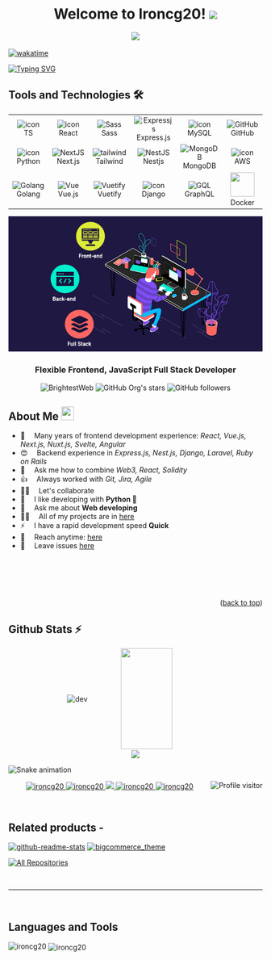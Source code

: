 <h1 align="center">
  Welcome to Ironcg20!
  <img src="https://media.giphy.com/media/hvRJCLFzcasrR4ia7z/giphy.gif" width="28">
</h1>

<p align="center">
  <a href="https://github.com/ironcg20"><img src="https://readme-typing-svg.herokuapp.com/?lines=I%20am%20a%20Full-stack%20developer&center=true&width=380&height=45"></a>
</p>

[![wakatime](https://wakatime.com/badge/user/eebb3dd8-d9b2-40de-9b88-6fd6cac99dbc.svg)](https://wakatime.com/@eebb3dd8-d9b2-40de-9b88-6fd6cac99dbc)

[![Typing SVG](https://readme-typing-svg.herokuapp.com?font=Pacifico&color=%2336BCF7&size=48&center=true&vCenter=true&width=1200&height=100&lines=Frontend+Developer;JavaScript+Developer;Full+Stack+Developer)](https://git.io/typing-svg)

## Tools and Technologies 🛠

<table align="center">
  <!-- <tr>
    <td align="center" width="96">
        <img src="https://techstack-generator.vercel.app/ts-icon.svg" alt="icon" width="65" height="65" /><br>TS
    </td>
    <td align="center" width="96">
        <img src="https://techstack-generator.vercel.app/react-icon.svg" alt="icon" width="65" height="65" /><br>React
    </td>
    <td align="center"  width="96">
        <img src="https://skillicons.dev/icons?i=bootstrap" width="48" height="48" alt="bootstrap" /><br>Bootstrap
    </td>
    <td align="center" width="96">
        <img src="https://skillicons.dev/icons?i=expressjs" width="48" height="48" alt="Expressjs" /><br>Expressjs
    </td>
    <td align="center" width="96">
        <img src="https://techstack-generator.vercel.app/mysql-icon.svg" alt="icon" width="65" height="65" /><br>MySQL
    </td>
    <td align="center" width="96">
        <img src="https://techstack-generator.vercel.app/github-icon.svg" width="48" height="48" alt="GitHub" /><br>GitHub
    </td>
    <td align="center" width="96">
        <img src="https://techstack-generator.vercel.app/docker-icon.svg" width="48" height="48" /><br>Docker
    </td>
  </tr> -->
  <!-- <tr>
    <td align="center" width="96">
        <img src="https://skillicons.dev/icons?i=solidity" width="48" height="48" alt="Solidity" /><br>Sol
    </td>
    <td align="center" width="96">
        <img src="https://skillicons.dev/icons?i=nextjs" width="48" height="48" alt="NextJS" /><br>Nextjs
    </td>
    <td align="center" width="96">
        <img src="https://techstack-generator.vercel.app/sass-icon.svg" width="48" height="48" alt="Sass" /><br>Sass
    </td>
    <td align="center" width="96">
        <img src="https://skillicons.dev/icons?i=nestjs" width="48" height="48" alt="NestJS" /><br>Nestjs
    </td>
    <td align="center" width="96">
        <img src="https://skillicons.dev/icons?i=mongodb" width="48" height="48" alt="MongoDB" /><br>MongoDB
    </td>
    <td align="center" width="96">
        <img src="https://skillicons.dev/icons?i=gitlab" width="48" height="48" alt="GitLab" /><br>GitLab
    </td>
    <td align="center" width="96">
        <img src="https://techstack-generator.vercel.app/webpack-icon.svg" width="48" height="48" alt="Webpack" /><br>Webpack
    </td>
  </tr> -->
  <!-- <tr>
    <td align="center" width="96">
      <img src="https://techstack-generator.vercel.app/python-icon.svg" alt="icon" width="65" height="65" /><br>Py
    </td>
    <td align="center" width="96">
      <img src="https://skillicons.dev/icons?i=vue" width="48" height="48" alt="Vue" /><br>Vue.js    
    </td>
    <td align="center" width="96">
      <img src="https://skillicons.dev/icons?i=styledcomponents" width="48" height="48" alt="StyledComponents" /><br>StyledComp      
    </td>
    <td align="center" width="96">
      <img src="https://techstack-generator.vercel.app/django-icon.svg" alt="icon" width="65" height="65" /><br>Django
    </td>
    <td align="center" width="96">
      <img src="https://skillicons.dev/icons?i=postgres" width="48" height="48" alt="PostgreSQL" /><br>PostgreSQL
    </td>
    <td align="center" width="96">
     <img src="https://techstack-generator.vercel.app/aws-icon.svg" alt="icon" width="65" height="65" /><br>AWS
    </td>
    <td align="center" width="96">
     <img src="https://techstack-generator.vercel.app/kubernetes-icon.svg" alt="icon" width="65" height="65" alt="Kubernetes" /><br>Kubernetes
    </td>
  </tr> -->
  <!-- <tr>
    <td align="center" width="96">
      <img src="https://skillicons.dev/icons?i=golang" width="48" height="48" alt="Golang" /><br>Golang
    </td>
    <td align="center" width="96">
      <img height="48" width="48" src="https://www.vectorlogo.zone/logos/nuxtjs/nuxtjs-icon.svg"><br>Nuxt      
    </td>
    <td align="center" width="96">
      <img src="https://skillicons.dev/icons?i=tailwind" width="48" height="48" alt="tailwind" /><br>Tailwind
    </td>
    <td align="center" width="96">
      <img src="https://skillicons.dev/icons?i=laravel" width="48" height="48" alt="Laravel" /><br>Laravel
    </td>
    <td align="center" width="96">
      <img src="https://techstack-generator.vercel.app/graphql-icon.svg" width="48" height="48" alt="GQL" /><br>GraphQL
    </td>
    <td align="center" width="96"> 
      <img src="https://skillicons.dev/icons?i=jenkins" width="48" height="48" alt="Jenkins" /><br>Jenkins
    </td>
    <td align="center" width="96">
      <img src="https://techstack-generator.vercel.app/nginx-icon.svg" width="48" height="48" alt="Nginx" /><br>Nginx
    </td>
  </tr> -->
  <!-- <tr>
    <td align="center" width="96">
      <img src="https://skillicons.dev/icons?i=ruby" width="48" height="48" alt="Ruby" /><br>Ruby
    </td>
    <td align="center" width="96">
      <img height="48" width="48" src="https://skillicons.dev/icons?i=svelte" alt="Svelte"><br>Svelte
    </td>
    <td align="center" width="96">
      <img src="https://skillicons.dev/icons?i=vuetify" width="48" height="48" alt="Vuetify" /><br>Vuetify
    </td>
    <td align="center" width="96">
      <img src="https://skillicons.dev/icons?i=rails" width="48" height="48" alt="Rails" /><br>Rails
    </td>
    <td align="center" width="96">
      <img src="https://skillicons.dev/icons?i=redis" width="48" height="48" alt="Redis" /><br>Redis
    </td>
    <td align="center" width="96">
        <img src="https://skillicons.dev/icons?i=firebase" width="48" height="48" alt="Firebase" /><br>Firebase
    </td>
    <td align="center" width="96">
      <img src="https://techstack-generator.vercel.app/jest-icon.svg" width="48" height="48" alt="Jest" /><br>Jest
    </td>
  </tr> -->
  <tr>
    <td align="center" width="96">
        <img src="https://techstack-generator.vercel.app/ts-icon.svg" alt="icon" width="65" height="65" /><br>TS
    </td>
    <td align="center" width="96">
        <img src="https://techstack-generator.vercel.app/react-icon.svg" alt="icon" width="65" height="65" /><br>React
    </td>
    <td align="center" width="96">
        <img src="https://techstack-generator.vercel.app/sass-icon.svg" width="48" height="48" alt="Sass" /><br>Sass
    </td>
    <td align="center" width="96">
        <img src="https://skillicons.dev/icons?i=expressjs" width="48" height="48" alt="Expressjs" /><br>Express.js
    </td>
    <td align="center" width="96">
        <img src="https://techstack-generator.vercel.app/mysql-icon.svg" alt="icon" width="65" height="65" /><br>MySQL
    </td>
    <td align="center" width="96">
        <img src="https://techstack-generator.vercel.app/github-icon.svg" width="48" height="48" alt="GitHub" /><br>GitHub
    </td>
  </tr>
  <tr>
    <td align="center" width="96">
      <img src="https://techstack-generator.vercel.app/python-icon.svg" alt="icon" width="65" height="65" /><br>Python
    </td>
    <td align="center" width="96">
        <img src="https://skillicons.dev/icons?i=nextjs" width="48" height="48" alt="NextJS" /><br>Next.js
    </td>
    <td align="center" width="96">
      <img src="https://skillicons.dev/icons?i=tailwind" width="48" height="48" alt="tailwind" /><br>Tailwind
    </td>
    <td align="center" width="96">
        <img src="https://skillicons.dev/icons?i=nestjs" width="48" height="48" alt="NestJS" /><br>Nestjs
    </td>
    <td align="center" width="96">
        <img src="https://skillicons.dev/icons?i=mongodb" width="48" height="48" alt="MongoDB" /><br>MongoDB
    </td>
    <td align="center" width="96">
     <img src="https://techstack-generator.vercel.app/aws-icon.svg" alt="icon" width="65" height="65" /><br>AWS
    </td>
  </tr>
  <tr>
    <td align="center" width="96">
      <img src="https://skillicons.dev/icons?i=golang" width="48" height="48" alt="Golang" /><br>Golang
    </td>
    <td align="center" width="96">
      <img src="https://skillicons.dev/icons?i=vue" width="48" height="48" alt="Vue" /><br>Vue.js    
    </td>
    <td align="center" width="96">
      <img src="https://skillicons.dev/icons?i=vuetify" width="48" height="48" alt="Vuetify" /><br>Vuetify
    </td>
    <td align="center" width="96">
      <img src="https://techstack-generator.vercel.app/django-icon.svg" alt="icon" width="65" height="65" /><br>Django
    </td>
    <td align="center" width="96">
      <img src="https://techstack-generator.vercel.app/graphql-icon.svg" width="48" height="48" alt="GQL" /><br>GraphQL
    </td>
    <td align="center" width="96">
        <img src="https://techstack-generator.vercel.app/docker-icon.svg" width="48" height="48" /><br>Docker
    </td>
  </tr>
</table>


<p align="center">
  <img src="https://github.com/techcaptain83/techcaptain83/blob/main/Logo.gif" />
</p>

<h3 align="center">Flexible Frontend, JavaScript Full Stack Developer</h3>
<div align="center">
  <img src="https://komarev.com/ghpvc/?username=crazy1120&label=Profile%20views&color=0e75b6&style=flat" alt="BrightestWeb" />
  <img alt="GitHub Org's stars" src="https://img.shields.io/github/stars/crazy1120?style=social"> 
  <img alt="GitHub followers" src="https://img.shields.io/github/followers/crazy1120?style=social">
</div>

## About Me <img src="https://media.giphy.com/media/pDh3IDoUswmZrqdRip/giphy.gif" height="27px" width="25px">

- 🔭&emsp; Many years of frontend development experience: _*React, Vue.js, Next.js, Nuxt.js, Svelte, Angular*_
- 😍&emsp; Backend experience in _*Express.js, Nest.js, Django, Laravel, Ruby on Rails*_
- 🌱&emsp; Ask me how to combine _*Web3, React, Solidity*_
- 👍&emsp; Always worked with _*Git, Jira, Agile*_
- 🙌🏻&emsp; Let's collaborate
- 🐍&emsp; I like developing with **Python 🤔**
- 💬&emsp; Ask me about **Web developing**
- 👨‍💻&emsp; All of my projects are in [here](https://github.com/ironcg20)
- ⚡&emsp; I have a rapid development speed **Quick**
- 📧&emsp; Reach anytime: [here](xxx@gmail.com)
- 💬&emsp; Leave issues [here](https://github.com/ironcg20/issues)
<br/>
<br/>
<br/>

<br/>
<p align="right">(<a href="#readme-top">back to top</a>)</p>

## Github Stats ⚡

<p align=center>
  <div align=center>
      <img align="center" width="45%" height="200" src="https://github-readme-streak-stats.herokuapp.com/?user=ironcg20&theme=react&border=61dafb&hide_border=true" alt="dev" />
      <img align="center" width="45%" height="200" src="https://github-readme-stats.vercel.app/api?username=ironcg20&show_icons=true&theme=react&border_color=61dafb&hide_border=true" />
  </div>

  <div align="center">
    <img align="center" src="https://github-readme-stats.vercel.app/api/top-langs/?username=crazy1120&theme=dark&layout=compact&langs_count=20&hide_title=true"/>
  </div>
</p>

![Snake animation](https://raw.githubusercontent.com/roychan0317/roychan0317/9e9b51e02fe60e4f7e20a1a8be7b689ab3e23b51/github-contribution-grid-snake.svg)

<a href="https://komarev.com/ghpvc/?username=ironcg20">
  <img align="right" src="https://komarev.com/ghpvc/?username=ironcg20&label=Visitors&color=0e75b6&style=flat" alt="Profile visitor" />
</a>

<p align="center">
 <a href="https://ironcg20.com" target="blank">
  <img src="https://img.shields.io/badge/Website-DC143C?style=for-the-badge&logo=medium&logoColor=white" alt="ironcg20" />
 </a>
 <a href="https://linkedin.com/in/al-siam" target="_blank">
  <img src="https://img.shields.io/badge/LinkedIn-0077B5?style=for-the-badge&logo=linkedin&logoColor=white" alt="ironcg20"/>
 </a>
 <a href="https://twitter.com/_ironcg20" target="_blank">
  <img src="https://img.shields.io/badge/Twitter-1DA1F2?style=for-the-badge&logo=twitter&logoColor=white" />
 </a>
 <a href="https://instagram.com/_ironcg20" target="_blank">
  <img src="https://img.shields.io/badge/Instagram-fe4164?style=for-the-badge&logo=instagram&logoColor=white" alt="ironcg20" />
 </a> 
 <a href="https://facebook.com/ironcg20.dev" target="_blank">
  <img src="https://img.shields.io/badge/Facebook-20BEFF?&style=for-the-badge&logo=facebook&logoColor=white" alt="ironcg20"  />
  </a> 
</p>
<br />

## Related products -
[![github-readme-stats](https://github-readme-stats.vercel.app/api/pin/?username=ironcg20&repo=github-readme-stats&border_color=7F3FBF&bg_color=0D1117&title_color=C9D1D9&text_color=8B949E&icon_color=7F3FBF)](https://github.com/ironcg20/github-readme-stats)
[![bigcommerce_theme](https://github-readme-stats.vercel.app/api/pin/?username=ironcg20&repo=bigcommerce_theme&border_color=7F3FBF&bg_color=0D1117&title_color=C9D1D9&text_color=8B949E&icon_color=7F3FBF)](https://github.com/ironcg20/bigcommerce_theme)

<p align="left">
  <a href="https://github.com/ironcg20?tab=repositories" target="_blank"><img alt="All Repositories" title="All Repositories" src="https://img.shields.io/badge/-All%20Repos-2962FF?style=for-the-badge&logo=koding&logoColor=white"/></a>
</p>

<br/>
<hr/>
<br/>

## Languages and Tools


<div>
  <p><img align="left" src="https://github-readme-stats.vercel.app/api/top-langs?username=ironcg20&show_icons=true&locale=en&layout=compact" alt="ironcg20" /></p>
  <p>&nbsp;<img align="center" src="https://github-readme-stats.vercel.app/api?username=ironcg20&show_icons=true&locale=en" alt="ironcg20" /></p>
</div>

